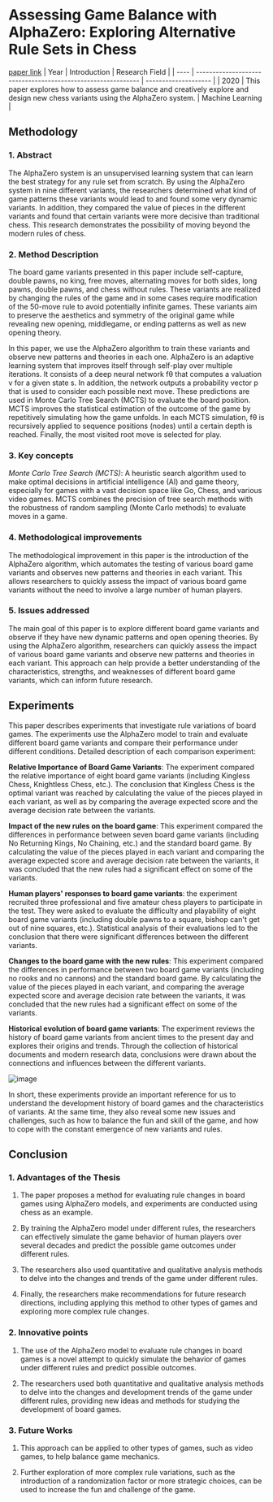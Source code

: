 # Assessing Game Balance with AlphaZero: Exploring Alternative Rule Sets in Chess
[paper link](https://arxiv.org/pdf/2009.04374) 
| Year | Introduction                                                         | Research Field                 |
| ---- | ------------------------------------------------------------ | -------------------- |
| 2020 |  This paper explores how to assess game balance and creatively explore and design new chess variants using the AlphaZero system.        | Machine Learning          |

## Methodology

### 1. Abstract
  The AlphaZero system is an unsupervised learning system that can learn the best strategy for any rule set from scratch. By using the AlphaZero system in nine different variants, the researchers determined what kind of game patterns these variants would lead to and found some very dynamic variants. In addition, they compared the value of pieces in the different variants and found that certain variants were more decisive than traditional chess. This research demonstrates the possibility of moving beyond the modern rules of chess.
  
### 2. Method Description 
  The board game variants presented in this paper include self-capture, double pawns, no king, free moves, alternating moves for both sides, long pawns, double pawns, and chess without rules. These variants are realized by changing the rules of the game and in some cases require modification of the 50-move rule to avoid potentially infinite games. These variants aim to preserve the aesthetics and symmetry of the original game while revealing new opening, middlegame, or ending patterns as well as new opening theory.

In this paper, we use the AlphaZero algorithm to train these variants and observe new patterns and theories in each one. AlphaZero is an adaptive learning system that improves itself through self-play over multiple iterations. It consists of a deep neural network fθ that computes a valuation v for a given state s. In addition, the network outputs a probability vector p that is used to consider each possible next move. These predictions are used in Monte Carlo Tree Search (MCTS) to evaluate the board position. MCTS improves the statistical estimation of the outcome of the game by repetitively simulating how the game unfolds. In each MCTS simulation, fθ is recursively applied to sequence positions (nodes) until a certain depth is reached. Finally, the most visited root move is selected for play.

### 3. Key concepts
  _Monte Carlo Tree Search (MCTS)_:  A heuristic search algorithm used to make optimal decisions in artificial intelligence (AI) and game theory, especially for games with a vast decision space like Go, Chess, and various video games. MCTS combines the precision of tree search methods with the robustness of random sampling (Monte Carlo methods) to evaluate moves in a game.
  
### 4. Methodological improvements
  The methodological improvement in this paper is the introduction of the AlphaZero algorithm, which automates the testing of various board game variants and observes new patterns and theories in each variant. This allows researchers to quickly assess the impact of various board game variants without the need to involve a large number of human players.
  
### 5. Issues addressed 
  The main goal of this paper is to explore different board game variants and observe if they have new dynamic patterns and open opening theories. By using the AlphaZero algorithm, researchers can quickly assess the impact of various board game variants and observe new patterns and theories in each variant. This approach can help provide a better understanding of the characteristics, strengths, and weaknesses of different board game variants, which can inform future research.
  
## Experiments
  This paper describes experiments that investigate rule variations of board games. The experiments use the AlphaZero model to train and evaluate different board game variants and compare their performance under different conditions. Detailed description of each comparison experiment:

  **Relative Importance of Board Game Variants**: The experiment compared the relative importance of eight board game variants (including Kingless Chess, Knightless Chess, etc.). The conclusion that Kingless Chess is the optimal variant was reached by calculating the value of the pieces played in each variant, as well as by comparing the average expected score and the average decision rate between the variants.

  **Impact of the new rules on the board game**: This experiment compared the differences in performance between seven board game variants (including No Returning Kings, No Chaining, etc.) and the standard board game. By calculating the value of the pieces played in each variant and comparing the average expected score and average decision rate between the variants, it was concluded that the new rules had a significant effect on some of the variants.

  **Human players' responses to board game variants**: the experiment recruited three professional and five amateur chess players to participate in the test. They were asked to evaluate the difficulty and playability of eight board game variants (including double pawns to a square, bishop can't get out of nine squares, etc.). Statistical analysis of their evaluations led to the conclusion that there were significant differences between the different variants.

  **Changes to the board game with the new rules**: This experiment compared the differences in performance between two board game variants (including no rooks and no cannons) and the standard board game. By calculating the value of the pieces played in each variant, and comparing the average expected score and average decision rate between the variants, it was concluded that the new rules had a significant effect on some of the variants.

  **Historical evolution of board game variants**: The experiment reviews the history of board game variants from ancient times to the present day and explores their origins and trends. Through the collection of historical documents and modern research data, conclusions were drawn about the connections and influences between the different variants.

![image](https://github.com/Zhang-Bocheng/paper-reading/assets/160409071/8287f70b-eb7c-41ca-80cd-c6a2f55be7bc)

In short, these experiments provide an important reference for us to understand the development history of board games and the characteristics of variants. At the same time, they also reveal some new issues and challenges, such as how to balance the fun and skill of the game, and how to cope with the constant emergence of new variants and rules.

## Conclusion
### 1. Advantages of the Thesis
  1. The paper proposes a method for evaluating rule changes in board games using AlphaZero models, and experiments are conducted using chess as an example.

  2. By training the AlphaZero model under different rules, the researchers can effectively simulate the game behavior of human players over several decades and predict the possible game outcomes under different rules.

  3. The researchers also used quantitative and qualitative analysis methods to delve into the changes and trends of the game under different rules.

  4. Finally, the researchers make recommendations for future research directions, including applying this method to other types of games and exploring more complex rule changes.

### 2. Innovative points
  1. The use of the AlphaZero model to evaluate rule changes in board games is a novel attempt to quickly simulate the behavior of games under different rules and predict possible outcomes.

  2. The researchers used both quantitative and qualitative analysis methods to delve into the changes and development trends of the game under different rules, providing new ideas and methods for studying the development of board games.
     
### 3. Future Works
  1. This approach can be applied to other types of games, such as video games, to help balance game mechanics.

  2. Further exploration of more complex rule variations, such as the introduction of a randomization factor or more strategic choices, can be used to increase the fun and challenge of the game.
